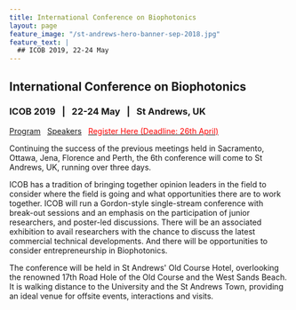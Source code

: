 ```yaml
---
title: International Conference on Biophotonics
layout: page
feature_image: "/st-andrews-hero-banner-sep-2018.jpg"
feature_text: |
  ## ICOB 2019, 22-24 May
---
```


## International Conference on Biophotonics

### ICOB 2019  &nbsp; | &nbsp;  22-24 May  &nbsp; | &nbsp;  St Andrews, UK

[Program](./program/) &nbsp; [Speakers](./program#speakers) &nbsp; [<span style="color:red">Register Here (Deadline: 26th April)</span>](./registration)



Continuing the success of the previous meetings held in Sacramento, Ottawa, Jena, Florence and Perth, the 6th conference will come to St Andrews, UK, running over three days.

ICOB has a tradition of bringing together opinion leaders in the field to consider where the field is going and what opportunities there are to work together. ICOB will run a Gordon-style single-stream conference with break-out sessions and an emphasis on the participation of junior researchers, and poster-led discussions. There will be an associated exhibition to avail researchers with the chance to discuss the latest commercial technical developments. And there will be opportunities to consider entrepreneurship in Biophotonics.

The conference will be held in St Andrews' Old Course Hotel, overlooking the renowned 17th Road Hole of the Old Course and the West Sands Beach. It is walking distance to the University and the St Andrews Town, providing an ideal venue for offsite events, interactions and visits.
